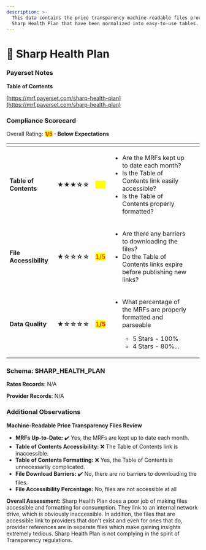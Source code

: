 ```yaml
---
description: >-
  This data contains the price transparency machine-readable files provided by
  Sharp Health Plan that have been normalized into easy-to-use tables.
---
```


# 🔴 Sharp Health Plan

### Payerset Notes

**Table of Contents**

[https://mrf.payerset.com/sharp-health-plan](https://mrf.payerset.com/sharp-health-plan)

### Compliance Scorecard

Overall Rating: <mark style="color:red;">**1/5**</mark>**&#x20;- Below Expectations**

<table data-view="cards"><thead><tr><th></th><th></th><th></th><th></th><th data-hidden data-card-cover data-type="files"></th></tr></thead><tbody><tr><td><strong>Table of Contents</strong></td><td><strong>★★★☆☆</strong></td><td><mark style="color:yellow;"><strong>3/5</strong></mark></td><td><ul><li>Are the MRFs kept up to date each month? </li><li>Is the Table of Contents link easily accessible?</li><li>Is the Table of Contents properly formatted?</li></ul></td><td></td></tr><tr><td><strong>File Accessibility</strong></td><td><strong>★☆☆☆☆</strong></td><td><mark style="color:red;">1/5</mark></td><td><ul><li>Are there any barriers to downloading the files?</li><li>Do the Table of Contents links expire before publishing new links?</li></ul></td><td></td></tr><tr><td><strong>Data Quality</strong></td><td><strong>★☆☆☆☆</strong></td><td><mark style="color:red;">1<strong>/5</strong></mark></td><td><ul><li><p>What percentage of the MRFs are properly formatted and parseable</p><ul><li>5 Stars - 100%</li><li>4 Stars - 80%...</li></ul></li></ul></td><td></td></tr></tbody></table>

### Schema: SHARP\_HEALTH\_PLAN

**Rates Records**: N/A

**Provider Records**: N/A

### Additional Observations

**Machine-Readable Price Transparency Files Review**

* **MRFs Up-to-Date:** ✔️ Yes, the MRFs are kept up to date each month.
* **Table of Contents Accessibility:** :x: The Table of Contents link is inaccessible.
* **Table of Contents Formatting:** :x: Yes, the Table of Contents is unnecessarily complicated.
* **File Download Barriers:** ✔️ No, there are no barriers to downloading the files.
* **File Accessibility Percentage:** No, files are not accessible at all

**Overall Assessment:** Sharp Health Plan does a poor job of making files accessible and formatting for consumption. They link to an internal network drive, which is obviously inaccessible. In addition, the files that are accessible link to providers that don't exist and even for ones that do, provider references are in separate files which make gaining insights extremely tedious. Sharp Health Plan is not complying in the spirit of Transparency regulations.
